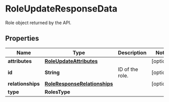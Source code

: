

# RoleUpdateResponseData

Role object returned by the API.

## Properties

Name | Type | Description | Notes
------------ | ------------- | ------------- | -------------
**attributes** | [**RoleUpdateAttributes**](RoleUpdateAttributes.md) |  |  [optional]
**id** | **String** | ID of the role. |  [optional]
**relationships** | [**RoleResponseRelationships**](RoleResponseRelationships.md) |  |  [optional]
**type** | **RolesType** |  | 




